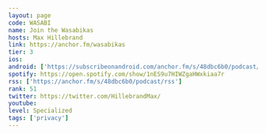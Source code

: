 ```yaml
---
layout: page
code: WASABI
name: Join the Wasabikas
hosts: Max Hillebrand
link: https://anchor.fm/wasabikas
tier: 3
ios: 
android: ['https://subscribeonandroid.com/anchor.fm/s/48dbc6b0/podcast/rss']
spotify: https://open.spotify.com/show/1nES9u7HIWZgaHWxkiaa7r
rss: ['https://anchor.fm/s/48dbc6b0/podcast/rss']
rank: 51
twitter: https://twitter.com/HillebrandMax/
youtube: 
level: Specialized
tags: ['privacy']
---
```

